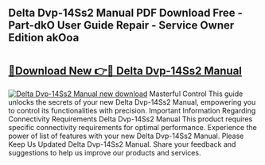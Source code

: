 ## Delta Dvp-14Ss2 Manual PDF Download Free - Part-dkO User Guide Repair - Service Owner Edition akOoa

# <h2><a href="http://bc43124.oget.top/?id=Delta+Dvp-14Ss2+Manual">🔗Download New 👉🔴 Delta Dvp-14Ss2 Manual</a></h2>

[![Delta Dvp-14Ss2 Manual new download](https://i.imgur.com/5g1atiW.png)](http://bc43124.oget.top/?id=Delta+Dvp-14Ss2+Manual)
Masterful Control This guide unlocks the secrets of your new Delta Dvp-14Ss2 Manual, empowering you to control its functionalities with precision. Important Information Regarding Connectivity Requirements Delta Dvp-14Ss2 Manual This product requires specific connectivity requirements for optimal performance. Experience the power of list of features with your new Delta Dvp-14Ss2 Manual. Please Keep Us Updated Delta Dvp-14Ss2 Manual. Share your feedback and suggestions to help us improve our products and services.
